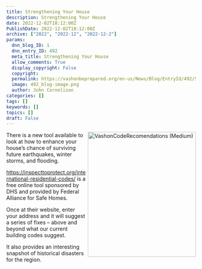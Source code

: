 ```yaml
---
title: Strengthening Your House
description: Strengthening Your House
date: 2022-12-02T18:12:00Z
PublishDate: 2022-12-02T18:12:00Z
archive: ["2022", "2022-12", "2022-12-2"]
params:
  dnn_blog_ID: 1
  dnn_entry_ID: 492
  meta_title: Strengthening Your House
  allow_comments: True
  display_copyright: False
  copyright:
  permalink: https://vashonbeprepared.org/en-us/News/Blog/EntryId/492/Strengthening-Your-House
  image: 492_blog-image.png
  author: John Cornelison
categories: []
tags: []
keywords: []
topics: []
draft: False
---
```


<p><img width="287" height="332" title="VashonCodeRecomendations (Medium)" align="right" style="margin: 0px 0px 3px 3px; border: 0px currentcolor; border-image: none; float: right; display: inline; background-image: none;" alt="VashonCodeRecomendations (Medium)" src="https://vashonbeprepared.org./images/492/Open-Live-Writer-50177a361c6b_8E09-VashonCodeRecomendations_(Medium)_eae36949-1e16-45ef-823e-b35e135bf453.png" border="0">There is a new tool available to look at how to enhance your house’s chance of surviving future earthquakes, winter storms, and flooding.</p><p><a title="https://inspecttoprotect.org/international-residential-codes/" href="https://inspecttoprotect.org/international-residential-codes/">https://inspecttoprotect.org/international-residential-codes/</a> is a free online tool sponsored by DHS and provided by Federal Alliance for Safe Homes.</p><p>Once at their website, enter your address and it will suggest a series of fixes – above and beyond what our current building codes suggest.</p><p>It also provides an interesting snapshot of historical disasters for the region.</p>
